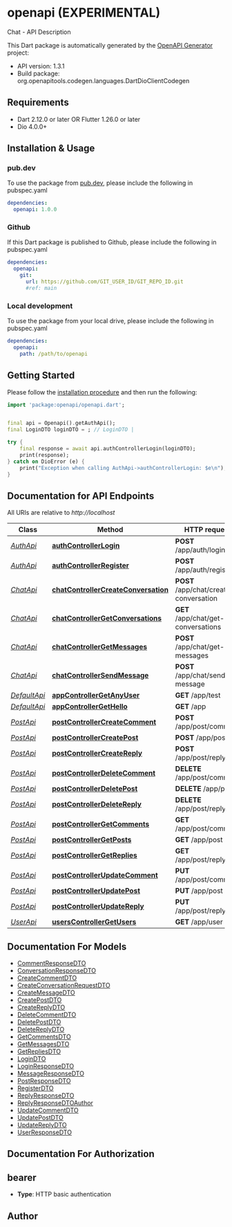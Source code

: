 # openapi (EXPERIMENTAL)
Chat - API Description

This Dart package is automatically generated by the [OpenAPI Generator](https://openapi-generator.tech) project:

- API version: 1.3.1
- Build package: org.openapitools.codegen.languages.DartDioClientCodegen

## Requirements

* Dart 2.12.0 or later OR Flutter 1.26.0 or later
* Dio 4.0.0+

## Installation & Usage

### pub.dev
To use the package from [pub.dev](https://pub.dev), please include the following in pubspec.yaml
```yaml
dependencies:
  openapi: 1.0.0
```

### Github
If this Dart package is published to Github, please include the following in pubspec.yaml
```yaml
dependencies:
  openapi:
    git:
      url: https://github.com/GIT_USER_ID/GIT_REPO_ID.git
      #ref: main
```

### Local development
To use the package from your local drive, please include the following in pubspec.yaml
```yaml
dependencies:
  openapi:
    path: /path/to/openapi
```

## Getting Started

Please follow the [installation procedure](#installation--usage) and then run the following:

```dart
import 'package:openapi/openapi.dart';


final api = Openapi().getAuthApi();
final LoginDTO loginDTO = ; // LoginDTO | 

try {
    final response = await api.authControllerLogin(loginDTO);
    print(response);
} catch on DioError (e) {
    print("Exception when calling AuthApi->authControllerLogin: $e\n");
}

```

## Documentation for API Endpoints

All URIs are relative to *http://localhost*

Class | Method | HTTP request | Description
------------ | ------------- | ------------- | -------------
[*AuthApi*](doc/AuthApi.md) | [**authControllerLogin**](doc/AuthApi.md#authcontrollerlogin) | **POST** /app/auth/login | 
[*AuthApi*](doc/AuthApi.md) | [**authControllerRegister**](doc/AuthApi.md#authcontrollerregister) | **POST** /app/auth/register | 
[*ChatApi*](doc/ChatApi.md) | [**chatControllerCreateConversation**](doc/ChatApi.md#chatcontrollercreateconversation) | **POST** /app/chat/create-conversation | 
[*ChatApi*](doc/ChatApi.md) | [**chatControllerGetConversations**](doc/ChatApi.md#chatcontrollergetconversations) | **GET** /app/chat/get-conversations | 
[*ChatApi*](doc/ChatApi.md) | [**chatControllerGetMessages**](doc/ChatApi.md#chatcontrollergetmessages) | **POST** /app/chat/get-messages | 
[*ChatApi*](doc/ChatApi.md) | [**chatControllerSendMessage**](doc/ChatApi.md#chatcontrollersendmessage) | **POST** /app/chat/send-message | 
[*DefaultApi*](doc/DefaultApi.md) | [**appControllerGetAnyUser**](doc/DefaultApi.md#appcontrollergetanyuser) | **GET** /app/test | 
[*DefaultApi*](doc/DefaultApi.md) | [**appControllerGetHello**](doc/DefaultApi.md#appcontrollergethello) | **GET** /app | 
[*PostApi*](doc/PostApi.md) | [**postControllerCreateComment**](doc/PostApi.md#postcontrollercreatecomment) | **POST** /app/post/comment | 
[*PostApi*](doc/PostApi.md) | [**postControllerCreatePost**](doc/PostApi.md#postcontrollercreatepost) | **POST** /app/post | 
[*PostApi*](doc/PostApi.md) | [**postControllerCreateReply**](doc/PostApi.md#postcontrollercreatereply) | **POST** /app/post/reply | 
[*PostApi*](doc/PostApi.md) | [**postControllerDeleteComment**](doc/PostApi.md#postcontrollerdeletecomment) | **DELETE** /app/post/comment | 
[*PostApi*](doc/PostApi.md) | [**postControllerDeletePost**](doc/PostApi.md#postcontrollerdeletepost) | **DELETE** /app/post | 
[*PostApi*](doc/PostApi.md) | [**postControllerDeleteReply**](doc/PostApi.md#postcontrollerdeletereply) | **DELETE** /app/post/reply | 
[*PostApi*](doc/PostApi.md) | [**postControllerGetComments**](doc/PostApi.md#postcontrollergetcomments) | **GET** /app/post/comment | 
[*PostApi*](doc/PostApi.md) | [**postControllerGetPosts**](doc/PostApi.md#postcontrollergetposts) | **GET** /app/post | 
[*PostApi*](doc/PostApi.md) | [**postControllerGetReplies**](doc/PostApi.md#postcontrollergetreplies) | **GET** /app/post/reply | 
[*PostApi*](doc/PostApi.md) | [**postControllerUpdateComment**](doc/PostApi.md#postcontrollerupdatecomment) | **PUT** /app/post/comment | 
[*PostApi*](doc/PostApi.md) | [**postControllerUpdatePost**](doc/PostApi.md#postcontrollerupdatepost) | **PUT** /app/post | 
[*PostApi*](doc/PostApi.md) | [**postControllerUpdateReply**](doc/PostApi.md#postcontrollerupdatereply) | **PUT** /app/post/reply | 
[*UserApi*](doc/UserApi.md) | [**usersControllerGetUsers**](doc/UserApi.md#userscontrollergetusers) | **GET** /app/user | 


## Documentation For Models

 - [CommentResponseDTO](doc/CommentResponseDTO.md)
 - [ConversationResponseDTO](doc/ConversationResponseDTO.md)
 - [CreateCommentDTO](doc/CreateCommentDTO.md)
 - [CreateConversationRequestDTO](doc/CreateConversationRequestDTO.md)
 - [CreateMessageDTO](doc/CreateMessageDTO.md)
 - [CreatePostDTO](doc/CreatePostDTO.md)
 - [CreateReplyDTO](doc/CreateReplyDTO.md)
 - [DeleteCommentDTO](doc/DeleteCommentDTO.md)
 - [DeletePostDTO](doc/DeletePostDTO.md)
 - [DeleteReplyDTO](doc/DeleteReplyDTO.md)
 - [GetCommentsDTO](doc/GetCommentsDTO.md)
 - [GetMessagesDTO](doc/GetMessagesDTO.md)
 - [GetRepliesDTO](doc/GetRepliesDTO.md)
 - [LoginDTO](doc/LoginDTO.md)
 - [LoginResponseDTO](doc/LoginResponseDTO.md)
 - [MessageResponseDTO](doc/MessageResponseDTO.md)
 - [PostResponseDTO](doc/PostResponseDTO.md)
 - [RegisterDTO](doc/RegisterDTO.md)
 - [ReplyResponseDTO](doc/ReplyResponseDTO.md)
 - [ReplyResponseDTOAuthor](doc/ReplyResponseDTOAuthor.md)
 - [UpdateCommentDTO](doc/UpdateCommentDTO.md)
 - [UpdatePostDTO](doc/UpdatePostDTO.md)
 - [UpdateReplyDTO](doc/UpdateReplyDTO.md)
 - [UserResponseDTO](doc/UserResponseDTO.md)


## Documentation For Authorization


## bearer

- **Type**: HTTP basic authentication


## Author



